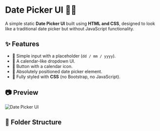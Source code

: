 # Date Picker UI 🎨📅

A simple static **Date Picker UI** built using **HTML and CSS**, designed to look like a traditional date picker but without JavaScript functionality.

## ✨ Features
- 📌 Simple input with a placeholder (`dd / mm / yyyy`).
- 📅 A calendar-like dropdown UI.
- 🔘 Button with a calendar icon.
- 🎯 Absolutely positioned date picker element.
- 🎨 Fully styled with **CSS** (no Bootstrap, no JavaScript).

## 📷 Preview
![Date Picker UI](./screenshot.png)  

## 📂 Folder Structure

